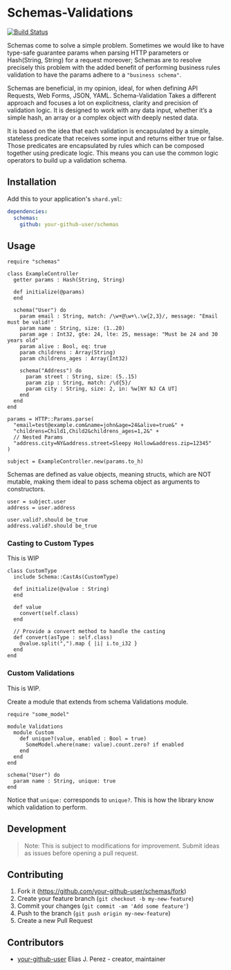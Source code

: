 # Schemas-Validations

[![Build Status](https://travis-ci.org/eliasjpr/contracts.svg?branch=master)](https://travis-ci.org/eliasjpr/contracts)

Schemas come to solve a simple problem. Sometimes we would like to have type-safe guarantee params when parsing HTTP parameters or Hash(String, String) for a request moreover; Schemas are to resolve precisely this problem with the added benefit of performing
business rules validation to have the params adhere to a `"business schema"`.

Schemas are beneficial, in my opinion, ideal, for when defining API Requests, Web Forms, JSON, YAML.  Schema-Validation Takes a different approach and focuses a lot on explicitness, clarity and precision of validation logic. It is designed to work with any data input, whether it’s a simple hash, an array or a complex object with deeply nested data.

It is based on the idea that each validation is encapsulated by a simple, stateless predicate that receives some input and returns either true or false. Those predicates are encapsulated by rules which can be composed together using predicate logic. This means you can use the common logic operators to build up a validation schema.

## Installation

Add this to your application's `shard.yml`:

```yaml
dependencies:
  schemas:
    github: your-github-user/schemas
```

## Usage

```crystal
require "schemas"
```

```crystal
class ExampleController
  getter params : Hash(String, String)

  def initialize(@params)
  end

  schema("User") do
    param email : String, match: /\w+@\w+\.\w{2,3}/, message: "Email must be valid!"
    param name : String, size: (1..20)
    param age : Int32, gte: 24, lte: 25, message: "Must be 24 and 30 years old"
    param alive : Bool, eq: true
    param childrens : Array(String)
    param childrens_ages : Array(Int32)

    schema("Address") do
      param street : String, size: (5..15)
      param zip : String, match: /\d{5}/
      param city : String, size: 2, in: %w[NY NJ CA UT]
    end
  end
end

params = HTTP::Params.parse(
  "email=test@example.com&name=john&age=24&alive=true&" +
  "childrens=Child1,Child2&childrens_ages=1,2&" +
  // Nested Params
  "address.city=NY&address.street=Sleepy Hollow&address.zip=12345"
)

subject = ExampleController.new(params.to_h)
```

Schemas are defined as value objects, meaning structs, which are NOT mutable,
making them ideal to pass schema object as arguments to constructors.

```crystal
user = subject.user
address = user.address

user.valid?.should be_true
address.valid?.should be_true
```

### Casting to Custom Types

This is WIP

```crystal
class CustomType
  include Schema::CastAs(CustomType)

  def initialize(@value : String)
  end

  def value
    convert(self.class)
  end

  // Provide a convert method to handle the casting
  def convert(asType : self.class)
    @value.split(",").map { |i| i.to_i32 }
  end
end
```

### Custom Validations

This is WIP.

Create a module that extends from schema Validations module.

```crystal
require "some_model"

module Validations
  module Custom
    def unique?(value, enabled : Bool = true)
      SomeModel.where(name: value).count.zero? if enabled
    end
  end
end

schema("User") do
  param name : String, unique: true
end
```

Notice that `unique:` corresponds to `unique?`.
This is how the library know which validation to perform.

## Development

> Note: This is subject to modifications for improvement.
> Submit ideas as issues before opening a pull request.


## Contributing

1. Fork it (<https://github.com/your-github-user/schemas/fork>)
2. Create your feature branch (`git checkout -b my-new-feature`)
3. Commit your changes (`git commit -am 'Add some feature'`)
4. Push to the branch (`git push origin my-new-feature`)
5. Create a new Pull Request

## Contributors

- [your-github-user](https://github.com/your-github-user) Elias J. Perez - creator, maintainer
